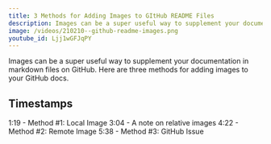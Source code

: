 ```yaml
---
title: 3 Methods for Adding Images to GItHub README Files
description: Images can be a super useful way to supplement your documentation in markdown files on GitHub. Here are three methods for adding images to your GitHub docs.
image: /videos/210210--github-readme-images.png
youtube_id: Ljj1wGFJqPY
---
```


Images can be a super useful way to supplement your documentation in markdown files on GitHub. Here are three methods for adding images to your GitHub docs.

## Timestamps

1:19 - Method #1: Local Image
3:04 - A note on relative images
4:22 - Method #2: Remote Image
5:38 - Method #3: GitHub Issue
